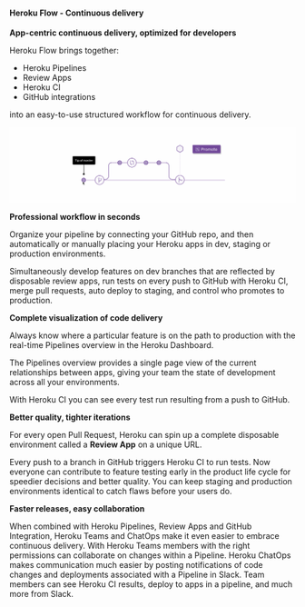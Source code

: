 #### Heroku Flow - Continuous delivery

**App-centric continuous delivery, optimized for developers**


Heroku Flow brings together:

 - Heroku Pipelines
 - Review Apps
 - Heroku CI 
 - GitHub integrations 

 into an easy-to-use structured workflow for continuous delivery.



![Heroku Flow](img/heroku-flow-1.gif)




**Professional workflow in seconds**

Organize your pipeline by connecting your GitHub repo, and then automatically or manually placing your Heroku apps in dev, staging or production environments. 

Simultaneously develop features on dev branches that are reflected by disposable review apps, run tests on every push to GitHub with Heroku CI, merge pull requests, auto deploy to staging, and control who promotes to production.

**Complete visualization of code delivery**

Always know where a particular feature is on the path to production with the real-time Pipelines overview in the Heroku Dashboard. 

The Pipelines overview provides a single page view of the current relationships between apps, giving your team the state of development across all your environments. 

With Heroku CI you can see every test run resulting from a push to GitHub.

**Better quality, tighter iterations**

For every open Pull Request, Heroku can spin up a complete disposable environment called a **Review App** on a unique URL. 

Every push to a branch in GitHub triggers Heroku CI to run tests. Now everyone can contribute to feature testing early in the product life cycle for speedier decisions and better quality. You can keep staging and production environments identical to catch flaws before your users do.

**Faster releases, easy collaboration**

When combined with Heroku Pipelines, Review Apps and GitHub Integration, Heroku Teams and ChatOps make it even easier to embrace continuous delivery. With Heroku Teams members with the right permissions can collaborate on changes within a Pipeline. Heroku ChatOps makes communication much easier by posting notifications of code changes and deployments associated with a Pipeline in Slack. Team members can see Heroku CI results, deploy to apps in a pipeline, and much more from Slack.

